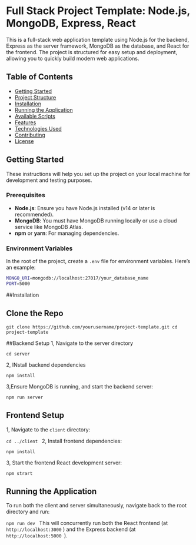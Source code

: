 # Full Stack Project Template: Node.js, MongoDB, Express, React

This is a full-stack web application template using Node.js for the backend, Express as the server framework, MongoDB as the database, and React for the frontend. The project is structured for easy setup and deployment, allowing you to quickly build modern web applications.

## Table of Contents

- [Getting Started](#getting-started)
- [Project Structure](#project-structure)
- [Installation](#installation)
- [Running the Application](#running-the-application)
- [Available Scripts](#available-scripts)
- [Features](#features)
- [Technologies Used](#technologies-used)
- [Contributing](#contributing)
- [License](#license)

## Getting Started

These instructions will help you set up the project on your local machine for development and testing purposes.

### Prerequisites

- **Node.js**: Ensure you have Node.js installed (v14 or later is recommended).
- **MongoDB**: You must have MongoDB running locally or use a cloud service like MongoDB Atlas.
- **npm** or **yarn**: For managing dependencies.

### Environment Variables

In the root of the project, create a `.env` file for environment variables. Here’s an example:

```bash
MONGO_URI=mongodb://localhost:27017/your_database_name
PORT=5000
```

##Installation

## Clone the Repo

`git clone https://github.com/yourusername/project-template.git
cd project-template
`

##Backend Setup
1, Navigate to the server directory

`cd server
`

2, INstall backend dependencies

`npm install
`

3,Ensure MongoDB is running, and start the backend server:

`npm run server
`

## Frontend Setup

1, Navigate to the `client` directory:

`cd ../client
`
2, Install frontend dependencies:

`npm install
`

3, Start the frontend React development server:

`npm strart`

## Running the Application

To run both the client and server simultaneously, navigate back to the root directory and run:

`npm run dev
`
This will concurrently run both the React frontend (at `http://localhost:3000` ) and the Express backend (at `http://localhost:5000 `).
